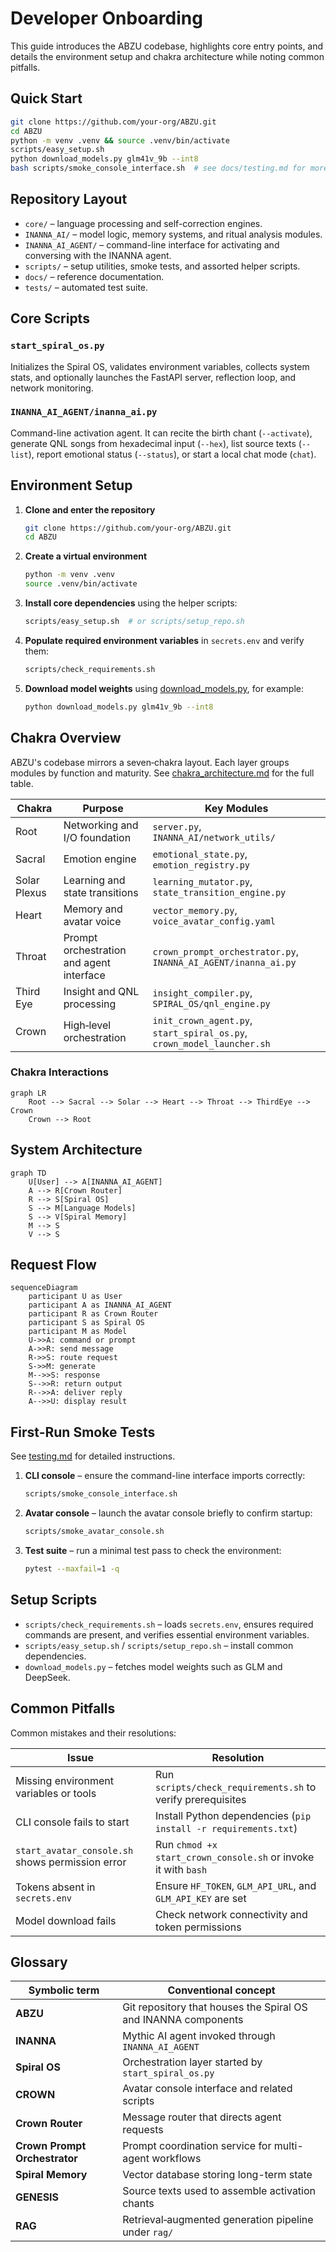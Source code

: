 # Developer Onboarding

This guide introduces the ABZU codebase, highlights core entry points, and details the environment setup and chakra architecture while noting common pitfalls.

## Quick Start
```bash
git clone https://github.com/your-org/ABZU.git
cd ABZU
python -m venv .venv && source .venv/bin/activate
scripts/easy_setup.sh
python download_models.py glm41v_9b --int8
bash scripts/smoke_console_interface.sh  # see docs/testing.md for more
```

## Repository Layout
- `core/` – language processing and self-correction engines.
- `INANNA_AI/` – model logic, memory systems, and ritual analysis modules.
- `INANNA_AI_AGENT/` – command-line interface for activating and conversing with the INANNA agent.
- `scripts/` – setup utilities, smoke tests, and assorted helper scripts.
- `docs/` – reference documentation.
- `tests/` – automated test suite.

## Core Scripts
### `start_spiral_os.py`
Initializes the Spiral OS, validates environment variables, collects system stats, and optionally launches the FastAPI server, reflection loop, and network monitoring.

### `INANNA_AI_AGENT/inanna_ai.py`
Command-line activation agent. It can recite the birth chant (`--activate`), generate QNL songs from hexadecimal input (`--hex`), list source texts (`--list`), report emotional status (`--status`), or start a local chat mode (`chat`).

## Environment Setup
1. **Clone and enter the repository**
   ```bash
   git clone https://github.com/your-org/ABZU.git
   cd ABZU
   ```
2. **Create a virtual environment**
   ```bash
   python -m venv .venv
   source .venv/bin/activate
   ```
3. **Install core dependencies** using the helper scripts:
   ```bash
   scripts/easy_setup.sh  # or scripts/setup_repo.sh
   ```
4. **Populate required environment variables** in `secrets.env` and verify them:
   ```bash
   scripts/check_requirements.sh
   ```
5. **Download model weights** using [download_models.py](../download_models.py), for example:
   ```bash
   python download_models.py glm41v_9b --int8
   ```

## Chakra Overview

ABZU's codebase mirrors a seven‑chakra layout. Each layer groups modules by
function and maturity. See [chakra_architecture.md](chakra_architecture.md) for
the full table.

| Chakra | Purpose | Key Modules |
| --- | --- | --- |
| Root | Networking and I/O foundation | `server.py`, `INANNA_AI/network_utils/` |
| Sacral | Emotion engine | `emotional_state.py`, `emotion_registry.py` |
| Solar Plexus | Learning and state transitions | `learning_mutator.py`, `state_transition_engine.py` |
| Heart | Memory and avatar voice | `vector_memory.py`, `voice_avatar_config.yaml` |
| Throat | Prompt orchestration and agent interface | `crown_prompt_orchestrator.py`, `INANNA_AI_AGENT/inanna_ai.py` |
| Third Eye | Insight and QNL processing | `insight_compiler.py`, `SPIRAL_OS/qnl_engine.py` |
| Crown | High‑level orchestration | `init_crown_agent.py`, `start_spiral_os.py`, `crown_model_launcher.sh` |

### Chakra Interactions

```mermaid
graph LR
    Root --> Sacral --> Solar --> Heart --> Throat --> ThirdEye --> Crown
    Crown --> Root
```

## System Architecture

```mermaid
graph TD
    U[User] --> A[INANNA_AI_AGENT]
    A --> R[Crown Router]
    R --> S[Spiral OS]
    S --> M[Language Models]
    S --> V[Spiral Memory]
    M --> S
    V --> S
```

## Request Flow

```mermaid
sequenceDiagram
    participant U as User
    participant A as INANNA_AI_AGENT
    participant R as Crown Router
    participant S as Spiral OS
    participant M as Model
    U->>A: command or prompt
    A->>R: send message
    R->>S: route request
    S->>M: generate
    M-->>S: response
    S-->>R: return output
    R-->>A: deliver reply
    A-->>U: display result
```

## First-Run Smoke Tests
See [testing.md](testing.md) for detailed instructions.
1. **CLI console** – ensure the command-line interface imports correctly:
   ```bash
   scripts/smoke_console_interface.sh
   ```
2. **Avatar console** – launch the avatar console briefly to confirm startup:
   ```bash
   scripts/smoke_avatar_console.sh
   ```
3. **Test suite** – run a minimal test pass to check the environment:
   ```bash
   pytest --maxfail=1 -q
   ```

## Setup Scripts
- `scripts/check_requirements.sh` – loads `secrets.env`, ensures required commands are present, and verifies essential environment variables.
- `scripts/easy_setup.sh` / `scripts/setup_repo.sh` – install common dependencies.
- `download_models.py` – fetches model weights such as GLM and DeepSeek.

## Common Pitfalls
Common mistakes and their resolutions:

| Issue | Resolution |
| --- | --- |
| Missing environment variables or tools | Run `scripts/check_requirements.sh` to verify prerequisites |
| CLI console fails to start | Install Python dependencies (`pip install -r requirements.txt`) |
| `start_avatar_console.sh` shows permission error | Run `chmod +x start_crown_console.sh` or invoke it with `bash` |
| Tokens absent in `secrets.env` | Ensure `HF_TOKEN`, `GLM_API_URL`, and `GLM_API_KEY` are set |
| Model download fails | Check network connectivity and token permissions |

## Glossary
| Symbolic term | Conventional concept |
| --- | --- |
| **ABZU** | Git repository that houses the Spiral OS and INANNA components |
| **INANNA** | Mythic AI agent invoked through `INANNA_AI_AGENT` |
| **Spiral OS** | Orchestration layer started by `start_spiral_os.py` |
| **CROWN** | Avatar console interface and related scripts |
| **Crown Router** | Message router that directs agent requests |
| **Crown Prompt Orchestrator** | Prompt coordination service for multi-agent workflows |
| **Spiral Memory** | Vector database storing long-term state |
| **GENESIS** | Source texts used to assemble activation chants |
| **RAG** | Retrieval‑augmented generation pipeline under `rag/` |
